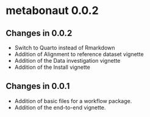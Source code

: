 # metabonaut 0.0.2

## Changes in 0.0.2
- Switch to Quarto instead of Rmarkdown
- Addition of Alignment to reference dataset vignette
- Addition of the Data investigation vignette 
- Addition of the Install vignette

## Changes in 0.0.1
- Addition of basic files for a workflow package.
- Addition of the end-to-end vignette.
